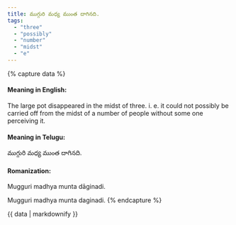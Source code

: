 ```yaml
---
title: ముగ్గురి మధ్య ముంత దాగినది.
tags:
  - "three"
  - "possibly"
  - "number"
  - "midst"
  - "e"
---
```


{% capture data %}
#### Meaning in English:
The large pot disappeared in the midst of three.
i. e. it could not possibly be carried off from the midst of a number of people without some one perceiving it.

#### Meaning in Telugu:
ముగ్గురి మధ్య ముంత దాగినది.

#### Romanization:
Mugguri madhya munta dāginadi.

Mugguri madhya munta daginadi.
{% endcapture %}

{{ data | markdownify }}

